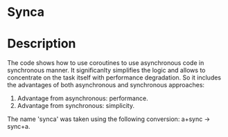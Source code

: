 Synca
=====

# Description
The code shows how to use coroutines to use asynchronous code in synchronous manner. It significanlty simplifies the logic and allows to concentrate on the task itself with performance degradation. So it includes the advantages of both asynchronous and synchronous approaches:
1. Advantage from asynchronous: performance.
2. Advantage from synchronous: simplicity.

The name 'synca' was taken using the following conversion: a+sync -> sync+a.
